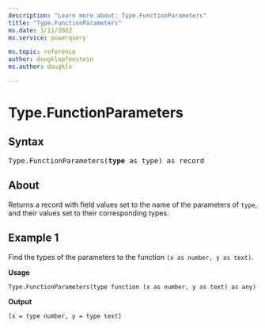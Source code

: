 ```yaml
---
description: "Learn more about: Type.FunctionParameters"
title: "Type.FunctionParameters"
ms.date: 3/11/2022
ms.service: powerquery

ms.topic: reference
author: dougklopfenstein
ms.author: dougklo

---
```

# Type.FunctionParameters

## Syntax

<pre>
Type.FunctionParameters(<b>type</b> as type) as record
</pre>
  
## About

Returns a record with field values set to the name of the parameters of `type`, and their values set to their corresponding types.

## Example 1

Find the types of the parameters to the function `(x as number, y as text)`.

**Usage**

```powerquery-m
Type.FunctionParameters(type function (x as number, y as text) as any)
```

**Output**

`[x = type number, y = type text]`
